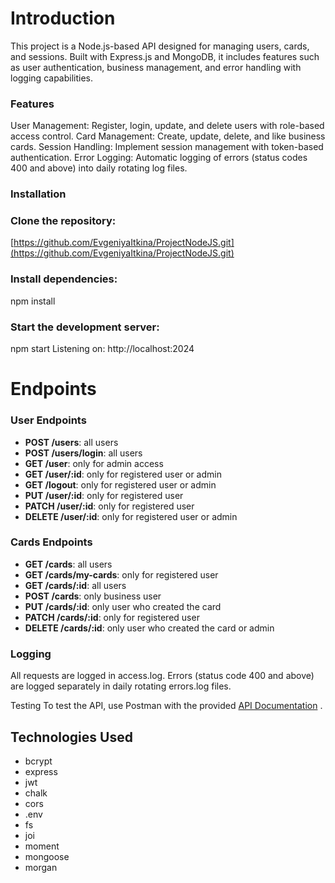 # Introduction

This project is a Node.js-based API designed for managing users, cards, and sessions. Built with Express.js and MongoDB, it includes features such as user authentication, business management, and error handling with logging capabilities.

### Features
User Management: Register, login, update, and delete users with role-based access control.
Card Management: Create, update, delete, and like business cards.
Session Handling: Implement session management with token-based authentication.
Error Logging: Automatic logging of errors (status codes 400 and above) into daily rotating log files.

### Installation

### Clone the repository:
[https://github.com/EvgeniyaItkina/ProjectNodeJS.git](https://github.com/EvgeniyaItkina/ProjectNodeJS.git) 

### Install dependencies:
npm install

### Start the development server:
npm start
Listening on: http://localhost:2024

# Endpoints
### User Endpoints
- **POST /users**: all users
- **POST /users/login**: all users
- **GET /user**: only for admin access
- **GET /user/:id**: only for registered user or admin
- **GET /logout**: only for registered user or admin
- **PUT /user/:id**: only for registered user
- **PATCH /user/:id**: only for registered user
- **DELETE /user/:id**: only for registered user or admin

### Cards Endpoints
- **GET /cards**: all users
- **GET /cards/my-cards**: only for registered user
- **GET /cards/:id**: all users
- **POST /cards**: only business user
- **PUT /cards/:id**: only user who created the card
- **PATCH /cards/:id**: only for registered user
- **DELETE /cards/:id**: only user who created the card or admin

### Logging
All requests are logged in access.log.
Errors (status code 400 and above) are logged separately in daily rotating errors.log files.

Testing
To test the API, use Postman with the provided [API Documentation](https://documenter.getpostman.com/view/36795431/2sA3sAhTVf#f8d29a03-0cea-41ce-8cce-351c8c867ff1) .

## Technologies Used
* bcrypt
* express
* jwt
* chalk
* cors
* .env
* fs
* joi
* moment
* mongoose
* morgan

